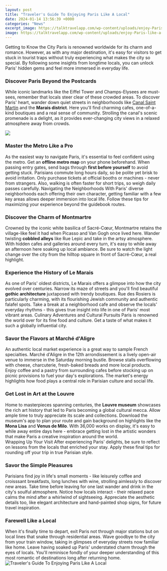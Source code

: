 ```yaml
---
layout: post
title: "Traveler's Guide To Enjoying Paris Like A Local"
date: 2024-01-14 13:56:39 +0000
categories: "News"
excerpt_image: https://talktravelapp.com/wp-content/uploads/enjoy-Paris-like-a-local.jpg
image: https://talktravelapp.com/wp-content/uploads/enjoy-Paris-like-a-local.jpg
---
```


Getting to Know the City
Paris is renowned worldwide for its charm and romance. However, as with any major destination, it's easy for visitors to get stuck in tourist traps without truly experiencing what makes the city so special. By following some insights from longtime locals, you can unlock Paris' hidden gems and feel more immersed in everyday life.
### Discover Paris Beyond the Postcards
While iconic landmarks like the Eiffel Tower and Champs-Elysees are must-sees, remember that locals steer clear of these crowded areas. To discover Paris' heart, wander down quiet streets in neighborhoods like [Canal Saint Martin](https://thetopnews.github.io/page14/) and the **Marais district**. Here you'll find charming cafes, one-of-a-kind boutiques and a real sense of community. Strolling the canal's scenic promenade is a delight, as it provides ever-changing city views in a relaxed atmosphere away from crowds. 

![](https://i.pinimg.com/originals/a0/00/79/a00079660cdbfee5bbe7938f7f9ce1cc.png)
### Master the Metro Like a Pro
As the easiest way to navigate Paris, it's essential to feel confident using the metro. Get an **offline metro map** on your phone beforehand. When passing entry gates, send bags through **first before yourself** to avoid getting stuck. Parisians commute long hours daily, so be polite yet brisk to avoid irritation. Only purchase tickets at official booths or machines - never from strangers. Also, walking is often faster for short trips, so weigh daily passes carefully.
Navigating the Neighborhoods 
With Paris' diverse neighborhoods each offering their own character, getting familiar with a few key areas allows deeper immersion into local life. Follow these tips for maximizing your experience beyond the guidebook routes.
### Discover the Charm of Montmartre
Crowned by the iconic white basilica of Sacré-Cœur, Montmartre retains the village-like feel it had when Picasso and Van Gogh once lived here. Wander twisting **cobbled alleys** like Rue Lepic and take in the artsy atmosphere. With hidden cafes and galleries around every turn, it's easy to while away an afternoon here soaking up local ambiance. Be sure to watch the light change over the city from the hilltop square in front of Sacré-Cœur, a real highlight.  
### Experience the History of Le Marais 
As one of Paris' oldest districts, Le Marais offers a glimpse into how the city evolved over centuries. Narrow its maze of streets and you'll find beautiful **gothic architecture** juxtaposed with trendy boutiques. Rue des Rosiers is particularly charming, with its flourishing Jewish community and authentic falafel spots. Take a break at a neighborhood cafe and observe the locals' everyday rhythms - this gives true insight into life in one of Paris' most vibrant areas.
Culinary Adventures and Cultural Pursuits
Paris is renowned the world over for its fine food and culture. Get a taste of what makes it such a globally influential city.
### Savor the Flavors at Marché d'Aligre
An authentic local market experience is a great way to sample French specialties. Marché d'Aligre in the 12th arrondissement is a lively open-air venue to immerse in the Saturday morning bustle. Browse stalls overflowing with cheese, charcuterie, fresh-baked breads and more local products. Enjoy coffee and a pastry from surrounding cafes before stocking up on picnic provisions to fuel your day's explorations. The market's energy highlights how food plays a central role in Parisian culture and social life.   
### Get Lost in Art at the Louvre
Home to masterpieces spanning centuries, the **Louvre museum** showcases the rich art history that led to Paris becoming a global cultural mecca. Allow ample time to truly appreciate its scale and collections. Download the museum's app to plan your route and gain background on highlights like the **Mona Lisa** and **Venus de Milo**. With 36,000 works on display, it's easy to while away entire days here - embrace getting lost in the artistic wonders that make Paris a creative inspiration around the world.  
Wrapping Up Your Visit
After experiencing Paris' delights, be sure to reflect on lessons from the locals that enriched your stay. Apply these final tips for rounding off your trip in true Parisian style.
### Savor the Simple Pleasures  
Parisians find joy in life's small moments - like leisurely coffee and croisssant breakfasts, long lunches with wine, strolling aimlessly to discover new areas. Take time before leaving for one last wander and drink in the city's soulful atmosphere. Notice how locals interact - their relaxed pace calms the mind after a whirlwind of sightseeing. Appreciate the aesthetic details too, like elegant architecture and hand-painted shop signs, for future travel inspiration.
### Farewell Like a Local
When it's finally time to depart, exit Paris not through major stations but on local lines that snake through residential areas. Wave goodbye to the city from your train window, taking in glimpses of everyday streets now familiar like home. Leave having soaked up Paris' understated charm through the eyes of locals. You'll reminisce fondly of your deeper understanding of this most romantic of destinations long after returning home.
![Traveler's Guide To Enjoying Paris Like A Local](https://talktravelapp.com/wp-content/uploads/enjoy-Paris-like-a-local.jpg)